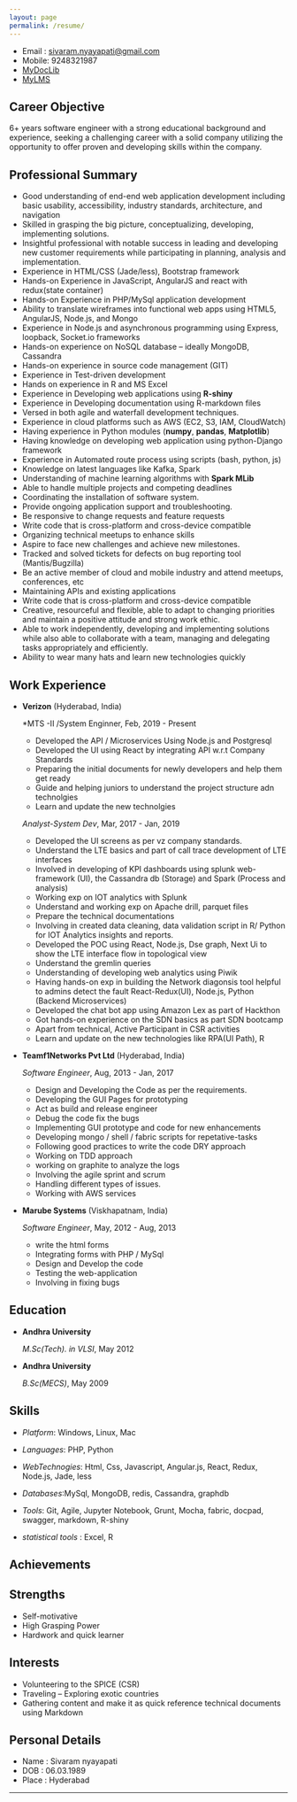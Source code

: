 ```yaml
---
layout: page
permalink: /resume/
---
```


- Email : sivaram.nyayapati@gmail.com
- Mobile: 9248321987
- [MyDocLib](http://sivaram143.github.io/hello-world)
- [MyLMS](https://sivaram143.github.io/my_lms/)


Career Objective
----------------
6+ years software engineer with a strong educational background and experience, seeking a challenging career with a solid company utilizing the opportunity to offer proven and developing skills within the company.

Professional Summary
--------------------

*   Good understanding of end-end web application development including basic usability, accessibility, industry standards,
    architecture, and navigation
*   Skilled in grasping the big picture, conceptualizing, developing, implementing solutions.
*   Insightful professional with notable success in leading and developing new customer requirements while participating in planning, analysis and implementation.
*   Experience in HTML/CSS (Jade/less), Bootstrap framework
*   Hands-on Experience in JavaScript, AngularJS and react with redux(state container)
*   Hands-on Experience in PHP/MySql application development
*   Ability to translate wireframes into functional web apps using HTML5, AngularJS, Node.js, and Mongo
*   Experience in Node.js and asynchronous programming using Express, loopback, Socket.io frameworks
*   Hands-on experience on NoSQL database – ideally MongoDB, Cassandra
*   Hands-on experience in source code management (GIT)
*   Experience in Test-driven development
*   Hands on experience in R and MS Excel
*   Experience in Developing web applications using **R-shiny**
*   Experience in Developing documentation using R-markdown files
*   Versed in both agile and waterfall development techniques.
*   Experience in cloud platforms such as AWS (EC2, S3, IAM, CloudWatch)
*   Having experience in Python modules (**numpy**, **pandas**, **Matplotlib**)
*   Having knowledge on developing web application using python-Django framework
*   Experience in Automated route process using scripts (bash, python, js)
*   Knowledge on latest languages like Kafka, Spark
*   Understanding of machine learning algorithms with **Spark MLib**
*   Able to handle multiple projects and competing deadlines
*   Coordinating the installation of software system.
*   Provide ongoing application support and troubleshooting.
*   Be responsive to change requests and feature requests
*   Write code that is cross-platform and cross-device compatible
*   Organizing technical meetups to enhance skills
*   Aspire to face new challenges and achieve new milestones.
*   Tracked and solved tickets for defects on bug reporting tool (Mantis/Bugzilla)
*   Be an active member of cloud and mobile industry and attend meetups, conferences, etc
*   Maintaining APIs and existing applications
*   Write code that is cross-platform and cross-device compatible
*   Creative, resourceful and flexible, able to adapt to changing priorities and maintain a positive attitude and strong work ethic.
*   Able to work independently, developing and implementing solutions while also able to collaborate with a team, managing
and delegating tasks appropriately and efficiently.
*   Ability to wear many hats and learn new technologies quickly



Work Experience
---------------
*   **Verizon** (Hyderabad, India)

    *MTS -II /System Enginner, Feb, 2019 - Present

    -   Developed the API / Microservices Using Node.js and Postgresql
    -   Developed the UI using React by integrating API w.r.t Company Standards
    -   Preparing the initial documents for newly developers and help them get ready
    -   Guide and helping juniors to understand the project structure adn technolgies
    -   Learn and update the new technolgies
      
    *Analyst-System Dev*, Mar, 2017 - Jan, 2019

    -   Developed the UI screens as per vz company standards.
    -   Understand the LTE basics and part of call trace development of LTE interfaces
    -   Involved in developing of KPI dashboards using splunk web-framework (UI), the Cassandra db (Storage) and Spark (Process and analysis)
    -   Working exp on IOT analytics with Splunk
    -   Understand and working exp on Apache drill, parquet files
    -   Prepare the technical documentations
    -   Involving in created data cleaning, data validation script in R/ Python for IOT Analytics insights and reports.
    -   Developed the POC using React, Node.js, Dse graph, Next Ui to show the LTE interface flow in topological view
    -   Understand the gremlin queries
    -   Understanding of developing web analytics using Piwik
    -   Having hands-on exp in building the Network diagonsis tool helpful to admins detect the fault React-Redux(UI),
    Node.js, Python (Backend Microservices)
    -   Developed the chat bot app using Amazon Lex as part of Hackthon
    -   Got hands-on experience on the SDN basics as part SDN bootcamp
    -   Apart from technical, Active Participant in CSR activities
    -   Learn and update on the new technologies like RPA(UI Path), R


*   **Teamf1Networks Pvt Ltd** (Hyderabad, India)

    *Software Engineer*, Aug, 2013 - Jan, 2017

    -   Design and Developing the Code as per the requirements.
    -   Developing the GUI Pages for prototyping
    -   Act as build and release engineer
    -   Debug the code fix the bugs
    -   Implementing GUI prototype and code for new enhancements
    -   Developing mongo / shell / fabric scripts for repetative-tasks
    -   Following good practices to write the code DRY approach
    -   Working on TDD approach
    -   working on graphite to analyze the logs
    -   Involving the agile sprint and scrum
    -   Handling different types of issues.
    -   Working with AWS services

*   **Marube Systems** (Viskhapatnam, India)

    *Software Engineer*, May, 2012  - Aug, 2013

    - write the html forms
    - Integrating forms with PHP / MySql
    - Design and Develop the code
    - Testing the web-application
    - Involving in fixing bugs

Education
---------

*   **Andhra University**

    *M.Sc(Tech). in VLSI*, May 2012

*   **Andhra University**

    *B.Sc(MECS)*, May 2009

Skills
------

*   *Platform*: Windows, Linux, Mac

*   *Languages*: PHP, Python

*   *WebTechnogies*: Html, Css, Javascript, Angular.js, React, Redux, Node.js, Jade, less

*   *Databases*:MySql, MongoDB, redis, Cassandra, graphdb

*   *Tools*: Git, Agile, Jupyter Notebook, Grunt, Mocha, fabric, docpad, swagger, markdown, R-shiny

*   *statistical tools* : Excel, R

Achievements
-------------

Strengths
---------
*   Self-motivative
*   High Grasping Power
*   Hardwork and quick learner

Interests
---------

*  Volunteering to the SPICE (CSR)
*  Traveling – Exploring exotic countries
*  Gathering content and make it as quick reference technical documents using Markdown


Personal Details
----------------

*  Name     : Sivaram nyayapati
*  DOB      : 06.03.1989
*  Place    : Hyderabad


---
